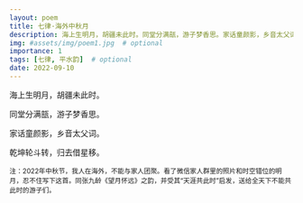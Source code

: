```yaml
---
layout: poem
title: 七律·海外中秋月
description: 海上生明月，胡疆未此时。同堂分满瓿，游子梦香思。家话童颜影，乡音太父词。乾坤轮斗转，归去借星移。
img: #assets/img/poem1.jpg  # optional
importance: 1
tags: [七律, 平水韵]  # optional
date: 2022-09-10
--- 
```


海上生明月，胡疆未此时。

同堂分满瓿，游子梦香思。

家话童颜影，乡音太父词。

乾坤轮斗转，归去借星移。


<small>注：2022年中秋节，我人在海外，不能与家人团聚。看了微信家人群里的照片和时空错位的明月，忍不住写下这首。同张九龄《望月怀远》之韵，并受其“天涯共此时”启发，送给全天下不能共此时的游子们。</small>